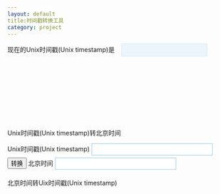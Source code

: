 ```yaml
---
layout: default
title:时间戳转换工具 
category: project
---
```

<p style="padding: 0px;margin: 0px;">
<style type="text/css">
.fa-img{
    display: block;
    color: #222222;
    line-height: 32px;
    height: 32px;
    padding-left: 10px;
    border-radius: 4px;
}
#currentunixtime{
    color: #FF3300;
    background-color: #ECF5FB;
    border: 1px solid #D4E9F7;
    padding: 6px;
    font-weight: bold;
}
#input-timestamp, #turn-result-time{
    border: 1px solid #94c6e1;
    background: #fff;
    color: #22ac38;
    font-weight: bold;
    padding: 5px;
    margin-bottom: 5px;
}
</style>
</p>

<div>
	现在的Unix时间戳(Unix timestamp)是&nbsp;&nbsp;&nbsp;
    <input type="text" id="currentunixtime"> &nbsp; 
    <span class="fa-img" onclick="startTimer();"><i class="fa fa-play"></i></span>&nbsp;
	<span class="fa-img" onclick="stopTimer();"><i class="fa fa-stop"></i></span>&nbsp;
	<span class="fa-img" onclick="currentTime();"><i class="fa fa-refresh"></i></span>&nbsp;
</div>

Unix时间戳(Unix timestamp)转北京时间    

<div> 
    Unix时间戳(Unix timestamp) 
    <input type="text" id="input-timestamp" size="30">
    <input type="button" value="转换" onclick="unix2human();">
    北京时间
    <input type="text" size="30" id="turn-result-time" readonly="readonly">
<div>


北京时间转Uix时间戳(Unix timestamp)  



<script>
    var $ = (function(){
        var $obj = {};
        var fun = {
            val : function(v){
                if(v){
                    $obj.value = v;
                }else{
                    return  $obj.value;
                }
            }
        };
        return (function(id){
            $obj = document.getElementById(id);
            return fun;
        });
    }());

    function unix2human() {
        var val = +$("input-timestamp").val();
        var dateObj = new Date(val * 1000);
        var UnixTimeToDate = dateObj.getFullYear() + '/' + (dateObj.getMonth() + 1) + '/' + dateObj.getDate() + ' ' + dateObj.getHours() + ':' + dateObj.getMinutes() + ':' + dateObj.getSeconds();
        $("turn-result-time").val(UnixTimeToDate);
    }
    var currentTimeActive = 0; 
    var unixTimer = null;
    function startTimer() {
        currentTimeActive = 1;
        currentTime();
    }
    function currentTime() {
        var timeNow = new Date();
        $("currentunixtime").val(Math.round(timeNow.getTime()/1000));
        if (currentTimeActive) {
            unixTimer = setTimeout("currentTime()", 1000);
        }
    }
    function stopTimer() {
        currentTimeActive = 0;
        clearTimeout(unixTimer);
    }
    currentTime();
</script>